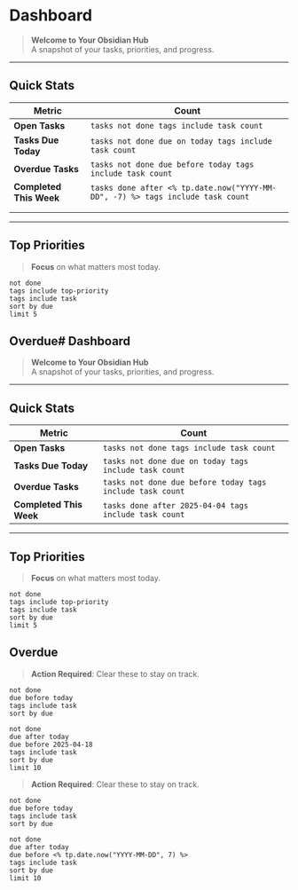 # Dashboard

> **Welcome to Your Obsidian Hub**  
> A snapshot of your tasks, priorities, and progress.

---

## Quick Stats
| Metric                  | Count                                                                              |
| ----------------------- | ---------------------------------------------------------------------------------- |
| **Open Tasks**          | ```tasks not done tags include task count```                                       |
| **Tasks Due Today**     | ```tasks not done due on today tags include task count```                          |
| **Overdue Tasks**       | ```tasks not done due before today tags include task count```                      |
| **Completed This Week** | ```tasks done after <% tp.date.now("YYYY-MM-DD", -7) %> tags include task count``` |
|                         |                                                                                    |
|                         |                                                                                    |

---

## Top Priorities
> **Focus** on what matters most today.

```tasks
not done
tags include top-priority
tags include task
sort by due
limit 5
```


## Overdue# Dashboard

> **Welcome to Your Obsidian Hub**  
> A snapshot of your tasks, priorities, and progress.

---

## Quick Stats
| Metric                  | Count                                                                              |
| ----------------------- | ---------------------------------------------------------------------------------- |
| **Open Tasks**          | ```tasks not done tags include task count```                                       |
| **Tasks Due Today**     | ```tasks not done due on today tags include task count```                          |
| **Overdue Tasks**       | ```tasks not done due before today tags include task count```                      |
| **Completed This Week** | ```tasks done after 2025-04-04 tags include task count``` |

---

## Top Priorities
> **Focus** on what matters most today.

```tasks
not done
tags include top-priority
tags include task
sort by due
limit 5
```


## Overdue
> **Action Required**: Clear these to stay on track.
``` tasks
not done
due before today
tags include task
sort by due
```



``` tasks
not done
due after today
due before 2025-04-18
tags include task
sort by due
limit 10
```

> **Action Required**: Clear these to stay on track.
``` tasks
not done
due before today
tags include task
sort by due
```



``` tasks
not done
due after today
due before <% tp.date.now("YYYY-MM-DD", 7) %>
tags include task
sort by due
limit 10
```
